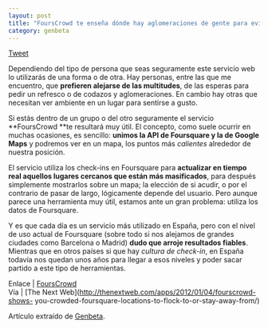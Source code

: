 ```yaml
---
layout: post
title: "FoursCrowd te enseña dónde hay aglomeraciones de gente para evitarlas, o"
category: genbeta
---
```




[Tweet](http://twitter.com/share)

Dependiendo del tipo de persona que seas seguramente este servicio web lo
utilizarás de una forma o de otra. Hay personas, entre las que me encuentro,
que **prefieren alejarse de las multitudes**, de las esperas para pedir un
refresco o de codazos y aglomeraciones. En cambio hay otras que necesitan ver
ambiente en un lugar para sentirse a gusto.

Si estás dentro de un grupo o del otro seguramente el servicio **FoursCrowd
**te resultará muy útil. El concepto, como suele ocurrir en muchas ocasiones,
es sencillo: **unimos la API de Foursquare y la de Google Maps** y podremos
ver en un mapa, los puntos más _calientes_ alrededor de nuestra posición.  
  
El servicio utiliza los check-ins en Foursquare para **actualizar en tiempo
real aquellos lugares cercanos que están más masificados**, para después
simplemente mostrarlos sobre un mapa; la elección de si acudir, o por el
contrario de pasar de largo, lógicamente depende del usuario. Pero aunque
parece una herramienta muy útil, estamos ante un gran problema: utiliza los
datos de Foursquare.

Y es que cada día es un servicio más utilizado en España, pero con el nivel de
uso actual de Foursquare (sobre todo si nos alejamos de grandes ciudades como
Barcelona o Madrid) **dudo que arroje resultados fiables**. Mientras que en
otros países si que hay _cultura de check-in_, en España todavía nos quedan
unos años para llegar a esos niveles y poder sacar partido a este tipo de
herramientas.

Enlace | [FoursCrowd](http://www.fourscrowd.com)  
Vía | [The Next Web](http://thenextweb.com/apps/2012/01/04/fourscrowd-shows-
you-crowded-foursquare-locations-to-flock-to-or-stay-away-from/)

Artículo extraído de [Genbeta](http://www.genbeta.com).